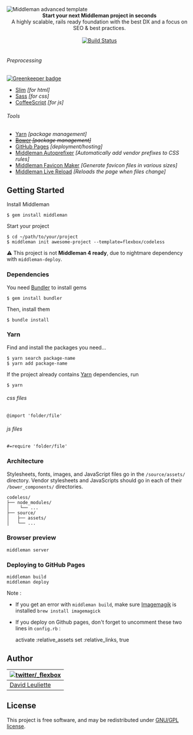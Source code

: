 <img src="https://raw.githubusercontent.com/flexbox/codeless/master/source/assets/images/codeless-middleman.jpg" alt="Middleman advanced template" align="center" />
<br />

<div align="center"><strong>Start your next Middleman project in seconds</strong></div>
<div align="center">A highly scalable, rails ready foundation with the best DX and a focus on SEO & best practices.</div>
<br />
<div align="center">

<a href="https://travis-ci.org/flexbox/codeless">
  <img src="https://travis-ci.org/flexbox/codeless.svg?branch=master" alt="Build Status">
</a>
</div>
<br />

###### Preprocessing

[![Greenkeeper badge](https://badges.greenkeeper.io/flexbox/codeless.svg)](https://greenkeeper.io/)
- [Slim](http://slim-lang.com) *[for html]*
- [Sass](http://sass-lang.com) *[for css]*
- [CoffeeScript](http://coffeescript.org) *[for js]*

###### Tools
- [Yarn](https://yarnpkg.com) *[package management]*
- ~~[Bower](http://bower.io) *[package management]*~~
- [GitHub Pages](http://pages.github.com) *[deployment/hosting]*
- [Middleman Autoprefixer](https://github.com/middleman/middleman-autoprefixer) *[Automatically add vendor prefixes to CSS rules]*
- [Middleman Favicon Maker](https://github.com/follmann/middleman-favicon-maker) *[Generate favicon files in various sizes]*
- [Middleman Live Reload](https://github.com/middleman/middleman-livereload) *[Reloads the page when files change]*

## Getting Started

Install Middleman

    $ gem install middleman

Start your project

    $ cd ~/path/to/your/project
    $ middleman init awesome-project --template=flexbox/codeless
    
:warning: This project is not __Middleman 4 ready__, due to nightmare dependency with `middleman-deploy`.
    
### Dependencies

You need [Bundler](http://bundler.io/) to install gems

    $ gem install bundler

Then, install them

    $ bundle install

### Yarn

Find and install the packages you need…

    $ yarn search package-name
    $ yarn add package-name
    
If the project already contains [Yarn](https://yarnpkg.com) dependencies, run

    $ yarn

###### css files

    @import 'folder/file'

###### js files

    #=require 'folder/file'


### Architecture

Stylesheets, fonts, images, and JavaScript files go in the `/source/assets/` directory.
Vendor stylesheets and JavaScripts should go in each of their `/bower_components/` directories.

    codeless/
    ├── node_modules/
    │    └── ...
    ├── source/
    │   ├── assets/
    │   └── ...

### Browser preview

    middleman server

### Deploying to GitHub Pages

    middleman build
    middleman deploy
    
Note :
- If you get an error with `middleman build`, make sure [Imagemagik](http://www.imagemagick.org/script/index.php) is installed `brew install imagemagick`
- If you deploy on Github pages, don't forget to uncomment these two lines in `config.rb` :

    activate :relative_assets
    set :relative_links, true

## Author

| [![twitter/_flexbox](https://gravatar.com/avatar/66ecc55f1bc2e5863eb516ee6f20794e?s=70)](https://twitter.com/_flexbox "Follow @_flexbox on Twitter") |
|---|
| [David Leuliette](http://davidl.fr/) |

## License

This project is free software, and may be redistributed under [GNU/GPL license](LICENSE.md).
